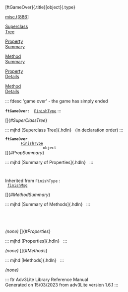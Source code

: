 [ftGameOver]{.title}[object]{.type}

[misc.t](../file/misc.t.html)\[[886](../source/misc.t.html#886)\]

[Superclass\
Tree](#_SuperClassTree_)

[Property\
Summary](#_PropSummary_)

[Method\
Summary](#_MethodSummary_)

[Property\
Details](#_Properties_)

[Method\
Details](#_Methods_)

::: fdesc
\'game over\' - the game has simply ended

**`ftGameOver`**` :   `[`FinishType`](../object/FinishType.html)
:::

[]{#_SuperClassTree_}

::: mjhd
[Superclass Tree]{.hdln}   (in declaration order)
:::

**`ftGameOver`**\
`         `[`FinishType`](../object/FinishType.html)\
`                 object`\
[]{#_PropSummary_}

::: mjhd
[Summary of Properties]{.hdln}  
:::

` `

Inherited from `FinishType` :\
` `[`finishMsg`](../object/FinishType.html#finishMsg)`  `

[]{#_MethodSummary_}

::: mjhd
[Summary of Methods]{.hdln}  
:::

` `

` `

*(none)* []{#_Properties_}

::: mjhd
[Properties]{.hdln}  
:::

*(none)* []{#_Methods_}

::: mjhd
[Methods]{.hdln}  
:::

*(none)*

::: ftr
Adv3Lite Library Reference Manual\
Generated on 15/03/2023 from adv3Lite version 1.6.1
:::
